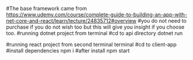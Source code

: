 #The base framework came from https://www.udemy.com/course/complete-guide-to-building-an-app-with-net-core-and-react/learn/lecture/24835712#overview
#you do not need to purchase if you do not wish too but this will give you insight if you choose too.
#running dotnet project from terminal
#cd to api directory
dotnet run


#running react project from second terminal terminal
#cd to client-app
#install dependencies
npm i
#after install 
npm start
